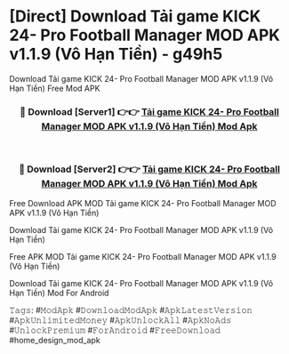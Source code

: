 # [Direct] Download Tải game KICK 24- Pro Football Manager MOD APK v1.1.9 (Vô Hạn Tiền) - g49h5
Download Tải game KICK 24- Pro Football Manager MOD APK v1.1.9 (Vô Hạn Tiền) Free Mod APK

<div align="center">
<h3>🔴 Download [Server1] 👉👉 <a href="https://apk-comot.site?title=Tải_game_KICK_24-_Pro_Football_Manager_MOD_APK_v1.1.9_(Vô_Hạn_Tiền)">Tải game KICK 24- Pro Football Manager MOD APK v1.1.9 (Vô Hạn Tiền) Mod Apk</a></h3><br>

<h3>🔴 Download [Server2] 👉👉 <a href="https://apk-comot.site?title=Tải_game_KICK_24-_Pro_Football_Manager_MOD_APK_v1.1.9_(Vô_Hạn_Tiền)">Tải game KICK 24- Pro Football Manager MOD APK v1.1.9 (Vô Hạn Tiền) Mod Apk</a></h3>
</div>


Free Download APK MOD Tải game KICK 24- Pro Football Manager MOD APK v1.1.9 (Vô Hạn Tiền)

Download Tải game KICK 24- Pro Football Manager MOD APK v1.1.9 (Vô Hạn Tiền) 

Free APK MOD Tải game KICK 24- Pro Football Manager MOD APK v1.1.9 (Vô Hạn Tiền) 

Download Tải game KICK 24- Pro Football Manager MOD APK v1.1.9 (Vô Hạn Tiền) Mod For Android

𝚃𝚊𝚐𝚜: #𝙼𝚘𝚍𝙰𝚙𝚔 #𝙳𝚘𝚠𝚗𝚕𝚘𝚊𝚍𝙼𝚘𝚍𝙰𝚙𝚔 #𝙰𝚙𝚔𝙻𝚊𝚝𝚎𝚜𝚝𝚅𝚎𝚛𝚜𝚒𝚘𝚗 #𝙰𝚙𝚔𝚄𝚗𝚕𝚒𝚖𝚒𝚝𝚎𝚍𝙼𝚘𝚗𝚎𝚢 #𝙰𝚙𝚔𝚄𝚗𝚕𝚘𝚌𝚔𝙰𝚕𝚕 #𝙰𝚙𝚔𝙽𝚘𝙰𝚍𝚜 #𝚄𝚗𝚕𝚘𝚌𝚔𝙿𝚛𝚎𝚖𝚒𝚞𝚖 #𝙵𝚘𝚛𝙰𝚗𝚍𝚛𝚘𝚒𝚍 #𝙵𝚛𝚎𝚎𝙳𝚘𝚠𝚗𝚕𝚘𝚊𝚍 #home_design_mod_apk